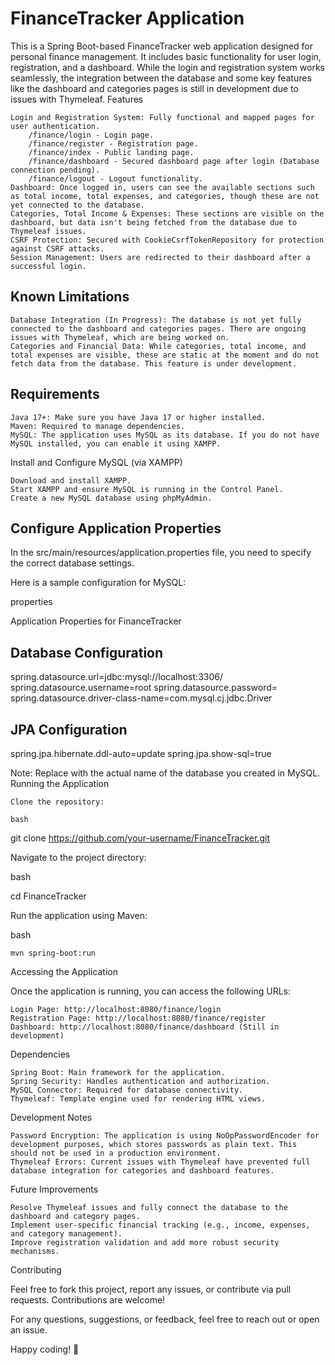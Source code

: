 <h1>FinanceTracker Application</h1>

This is a Spring Boot-based FinanceTracker web application designed for personal finance management. It includes basic functionality for user login, registration, and a dashboard. While the login and registration system works seamlessly, the integration between the database and some key features like the dashboard and categories pages is still in development due to issues with Thymeleaf.
Features

    Login and Registration System: Fully functional and mapped pages for user authentication.
        /finance/login - Login page.
        /finance/register - Registration page.
        /finance/index - Public landing page.
        /finance/dashboard - Secured dashboard page after login (Database connection pending).
        /finance/logout - Logout functionality.
    Dashboard: Once logged in, users can see the available sections such as total income, total expenses, and categories, though these are not yet connected to the database.
    Categories, Total Income & Expenses: These sections are visible on the dashboard, but data isn't being fetched from the database due to Thymeleaf issues.
    CSRF Protection: Secured with CookieCsrfTokenRepository for protection against CSRF attacks.
    Session Management: Users are redirected to their dashboard after a successful login.

<h2>Known Limitations</h2>

    Database Integration (In Progress): The database is not yet fully connected to the dashboard and categories pages. There are ongoing issues with Thymeleaf, which are being worked on.
    Categories and Financial Data: While categories, total income, and total expenses are visible, these are static at the moment and do not fetch data from the database. This feature is under development.

<h2>Requirements</h2>

    Java 17+: Make sure you have Java 17 or higher installed.
    Maven: Required to manage dependencies.
    MySQL: The application uses MySQL as its database. If you do not have MySQL installed, you can enable it using XAMPP.

Install and Configure MySQL (via XAMPP)

    Download and install XAMPP.
    Start XAMPP and ensure MySQL is running in the Control Panel.
    Create a new MySQL database using phpMyAdmin.

<h2>Configure Application Properties</h2>

In the src/main/resources/application.properties file, you need to specify the correct database settings.

Here is a sample configuration for MySQL:

properties

 Application Properties for FinanceTracker

<h2> Database Configuration</h2>
spring.datasource.url=jdbc:mysql://localhost:3306/<your-database-name>
spring.datasource.username=root
spring.datasource.password=
spring.datasource.driver-class-name=com.mysql.cj.jdbc.Driver

<h2>JPA Configuration</h2>
spring.jpa.hibernate.ddl-auto=update
spring.jpa.show-sql=true

Note: Replace <your-database-name> with the actual name of the database you created in MySQL.
Running the Application

    Clone the repository:

    bash

git clone https://github.com/your-username/FinanceTracker.git

Navigate to the project directory:

bash

cd FinanceTracker

Run the application using Maven:

bash

    mvn spring-boot:run

Accessing the Application

Once the application is running, you can access the following URLs:

    Login Page: http://localhost:8080/finance/login
    Registration Page: http://localhost:8080/finance/register
    Dashboard: http://localhost:8080/finance/dashboard (Still in development)

Dependencies

    Spring Boot: Main framework for the application.
    Spring Security: Handles authentication and authorization.
    MySQL Connector: Required for database connectivity.
    Thymeleaf: Template engine used for rendering HTML views.

Development Notes

    Password Encryption: The application is using NoOpPasswordEncoder for development purposes, which stores passwords as plain text. This should not be used in a production environment.
    Thymeleaf Errors: Current issues with Thymeleaf have prevented full database integration for categories and dashboard features.

Future Improvements

    Resolve Thymeleaf issues and fully connect the database to the dashboard and category pages.
    Implement user-specific financial tracking (e.g., income, expenses, and category management).
    Improve registration validation and add more robust security mechanisms.

Contributing

Feel free to fork this project, report any issues, or contribute via pull requests. Contributions are welcome!

For any questions, suggestions, or feedback, feel free to reach out or open an issue.

Happy coding! 🚀

